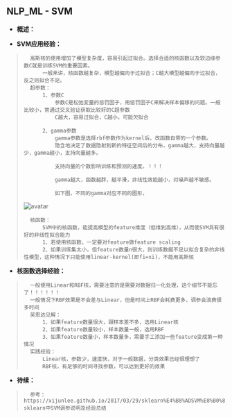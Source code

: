 ## NLP_ML - SVM
- **概述：**
>
>
>
>
>

- **SVM应用经验：**
>       高斯核的使用增加了模型复杂度，容易引起过拟合。选择合适的核函数以及软边缘参数C就是训练SVM的重要因素。
>           一般来讲，核函数越复杂，模型越偏向于过拟合；C越大模型越偏向于过拟合，反之则拟合不足。
>       超参数：
>           1、参数C
>               参数C是松弛变量的惩罚因子，用惩罚因子C来解决样本偏移的问题。一般比较小，常通过交叉验证获取比较好的C超参数
>               C越大，容易过拟合，C越小，可能欠拟合
>
>           2、gamma参数
>               gamma参数是选择rbf参数作为kernel后，改函数自带的一个参数。
>               隐含地决定了数据隐射到新的特征空间后的分布，gamma越大，支持向量越少，gamma越小，支持向量越多。
>
>               支持向量的个数影响训练和预测的速度。！！！
>
>               gamma越大，函数越胖，越平滑，非线性效能越小，对噪声越不敏感。
>
>               如下图，不同的gamma对应不同的图形，
> ![avatar](https://github.com/nwaiting/wolf-ai/blob/master/wolf_others/pic/nlp_math_svm_params_a.png)
>
>       核函数：
>           SVM中的核函数，能提高模型的feature维度（低维到高维），从而使SVM具有很好的非线性拟合能力
>           1、若使用核函数，一定要对feature做feature scaling
>           2、如果训练集太小，但feature数量n很大，则训练数据不足以拟合复杂的非线性模型，这种情况下只能使用linear-kernel(即fi=xi)，不能用高斯核
>
>

- **核函数选择经验：**
>       一般使用Linear和RBF核，需要注意的是需要对数据归一化处理，这个细节不能忘了！！！！！！
>       一般情况下RBF效果是不会差与Linear，但是时间上RBF会耗费更多，调参会浪费很多时间
>       吴恩达见解：
>           1、如果feature数量很大，跟样本差不多，选用Linear核
>           2、如果feature数量较小，样本数量一般，选用RBF
>           3、如果feature数量小，样本数量多，需要手工添加一些feature变成第一种情况
>       实践经验：
>           Linear核，参数少，速度快，对于一般数据，分类效果已经很理想了
>           RBF核，有足够的时间寻找参数，可以达到更好的效果
>
>
>

- **待续：**
>       参考：https://xijunlee.github.io/2017/03/29/sklearn%E4%B8%ADSVM%E8%B0%83%E5%8F%82%E8%AF%B4%E6%98%8E%E5%8F%8A%E7%BB%8F%E9%AA%8C%E6%80%BB%E7%BB%93/      sklearn中SVM调参说明及经验总结
>
>
>
>
>
>
>
>
>
>
>
>
>
>
>
>
>
>

